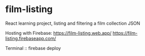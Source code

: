 # film-listing
React learning project, listing and filtering a film collection JSON

Hosting with Firebase:
https://film-listing.web.app/
https://film-listing.firebaseapp.com/

Terminal :: 
firebase deploy